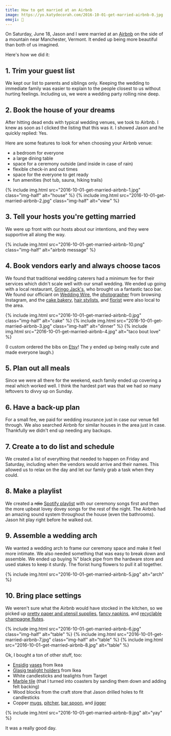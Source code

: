 ```yaml
---
title: How to get married at an Airbnb
image: https://yo.katydecorah.com/2016-10-01-get-married-airbnb-0.jpg
emoji: 👰
---
```


On Saturday, June 18, Jason and I were married at an [Airbnb](https://www.airbnb.com/) on the side of a mountain near Manchester, Vermont. It ended up being more beautiful than both of us imagined.

Here's how we did it:

## 1. Trim your guest list

We kept our list to parents and siblings only. Keeping the wedding to immediate family was easier to explain to the people closest to us without hurting feelings. Including us, we were a wedding party rolling nine deep.

## 2. Book the house of your dreams

After hitting dead ends with typical wedding venues, we took to Airbnb. I knew as soon as I clicked the listing that this was it. I showed Jason and he quickly replied: Yes.

Here are some features to look for when choosing your Airbnb venue:

- a bedroom for everyone
- a large dining table
- space for a ceremony outside (and inside in case of rain)
- flexible check-in and out times
- space for the everyone to get ready
- fun amenities (hot tub, sauna, hiking trails)

<div class="photos">
{% include img.html src="2016-10-01-get-married-airbnb-1.jpg" class="img-half" alt="house" %}
{% include img.html src="2016-10-01-get-married-airbnb-2.jpg" class="img-half" alt="view" %}
</div>

## 3. Tell your hosts you're getting married

We were up front with our hosts about our intentions, and they were supportive all along the way.

{% include img.html src="2016-10-01-get-married-airbnb-10.png" class="img-half" alt="airbnb message" %}

## 4. Book vendors early and always choose tacos

We found that traditional wedding caterers had a minimum fee for their services which didn't scale well with our small wedding. We ended up going with a local restaurant, [Gringo Jack's](http://gringojacks.com/), who brought us a fantastic taco bar. We found our officiant on [Wedding Wire](https://www.weddingwire.com/), the [photographer](http://www.lauraandreaharris.com/) from browsing Instagram, and the [cake bakery](https://www.mothermyricks.com/), [hair stylists](http://thehairretreat.com/), and [florist](http://bondvillebloomist.com/) were also local to the area.

<div class="photos">
{% include img.html src="2016-10-01-get-married-airbnb-0.jpg" class="img-half" alt="cake" %}
{% include img.html src="2016-10-01-get-married-airbnb-3.jpg" class="img-half" alt="dinner" %}
{% include img.html src="2016-10-01-get-married-airbnb-4.jpg" alt="taco bout love" %}
</div>

(I custom ordered the bibs on [Etsy](https://www.etsy.com/shop/SipHipHooray)! The y ended up being really cute and made everyone laugh.)

## 5. Plan out all meals

Since we were all there for the weekend, each family ended up covering a meal which worked well. I think the hardest part was that we had _so_ many leftovers to divvy up on Sunday.

## 6. Have a back-up plan

For a small fee, we paid for wedding insurance just in case our venue fell through. We also searched Airbnb for similar houses in the area just in case. Thankfully we didn't end up needing any backups.

## 7. Create a to do list and schedule

We created a list of everything that needed to happen on Friday and Saturday, including when the vendors would arrive and their names. This allowed us to relax on the day and let our family grab a task when they could.

## 8. Make a playlist

We created a ~~rdio~~ [Spotify playlist](https://open.spotify.com/user/katydecorah/playlist/6xPm2b74Rrdl7ipRpg58Mo) with our ceremony songs first and then the more upbeat lovey dovey songs for the rest of the night. The Airbnb had an amazing sound system throughout the house (even the bathrooms). Jason hit play right before he walked out.

## 9. Assemble a wedding arch

We wanted a wedding arch to frame our ceremony space and make it feel more intimate. We also needed something that was easy to break down and assemble. We ended up buying &frac34;" black pipe from the hardware store and used stakes to keep it sturdy. The florist hung flowers to pull it all together.

<div class="photos">
{% include img.html src="2016-10-01-get-married-airbnb-5.jpg" alt="arch" %}
</div>

## 10. Bring place settings

We weren't sure what the Airbnb would have stocked in the kitchen, so we picked up [pretty paper and utensil supplies](https://harlowandgrey.com/collections/goddess), [fancy napkins](http://amzn.to/2cEPtJE), and [recyclable champagne flutes](http://amzn.to/2cF3geA).

<div class="photos">
{% include img.html src="2016-10-01-get-married-airbnb-6.jpg" class="img-half" alt="table" %}
{% include img.html src="2016-10-01-get-married-airbnb-7.jpg" class="img-half" alt="table" %}
{% include img.html src="2016-10-01-get-married-airbnb-8.jpg" alt="table" %}
</div>

Ok, I bought a ton of other stuff, too:

- [Ensidig](http://www.ikea.com/us/en/catalog/products/10239888/) [vases](http://www.ikea.com/us/en/catalog/products/40233149/) from Ikea
- [Glasig tealight holders](http://www.ikea.com/us/en/catalog/products/00259141/) from Ikea
- White candlesticks and tealights from Target
- [Marble tile](http://amzn.to/2cEPXjb) (that I turned into coasters by sanding them down and adding felt backing)
- Wood blocks from the craft store that Jason drilled holes to fit candlesticks
- Copper [mugs](http://amzn.to/2dq4vyZ), [pitcher](http://www.potterybarn.com/products/copper-cocktail-pitcher/), [bar spoon](http://amzn.to/2daXach), and [jigger](http://amzn.to/2daXach)

<div class="photos">
{% include img.html src="2016-10-01-get-married-airbnb-9.jpg" alt="yay" %}
</div>

It was a really good day.
